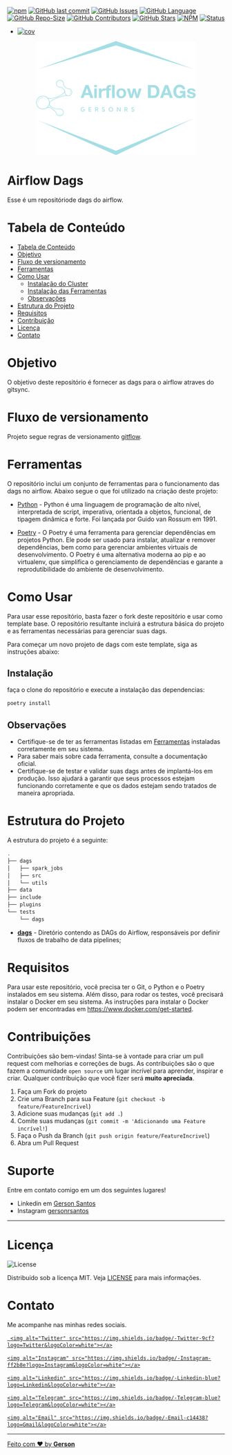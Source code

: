 <!-- README.md -->
<!--
*** Obrigado por estar vendo o nosso README. Se você tiver alguma sugestão
*** que possa melhorá-lo ainda mais dê um fork no repositório e crie uma Pull
*** Request ou abra uma Issue com a tag "sugestão".
*** Obrigado novamente! Agora vamos rodar esse projeto incrível : D
-->

<!-- PROJECT SHIELDS -->

[![npm](https://img.shields.io/badge/type-Open%20Project-green?&style=plastic)](https://img.shields.io/badge/type-Open%20Project-green)
[![GitHub last commit](https://img.shields.io/github/last-commit/GersonRS/airflow-dags?logo=github&style=plastic)](https://github.com/GersonRS/airflow-dags/commits/master)
[![GitHub Issues](https://img.shields.io/github/issues/gersonrs/airflow-dags?logo=github&style=plastic)](https://github.com/GersonRS/airflow-dags/issues)
[![GitHub Language](https://img.shields.io/github/languages/top/gersonrs/airflow-dags?&logo=github&style=plastic)](https://github.com/GersonRS/airflow-dags/search?l=python)
[![GitHub Repo-Size](https://img.shields.io/github/repo-size/GersonRS/airflow-dags?logo=github&style=plastic)](https://img.shields.io/github/repo-size/GersonRS/airflow-dags)
[![GitHub Contributors](https://img.shields.io/github/contributors/GersonRS/airflow-dags?logo=github&style=plastic)](https://img.shields.io/github/contributors/GersonRS/airflow-dags)
[![GitHub Stars](https://img.shields.io/github/stars/GersonRS/airflow-dags?logo=github&style=plastic)](https://img.shields.io/github/stars/GersonRS/airflow-dags)
[![NPM](https://img.shields.io/github/license/GersonRS/airflow-dags?&style=plastic)](LICENSE)
[![Status](https://img.shields.io/badge/status-active-success.svg)](https://img.shields.io/badge/status-active-success.svg)
* [![cov](https://<you>.github.io/<repo>/badges/coverage.svg)](https://github.com/GersonRS/airflow-dags/actions)

<p align="center">
  <img alt="logo" src=".github/assets/images/logo.png"/>
</p>

<!-- PROJECT LOGO -->

# Airflow Dags

Esse é um repositóriode dags do airflow.

<!-- TABLE OF CONTENTS -->

# Tabela de Conteúdo
* [Tabela de Conteúdo](#tabela-de-conteúdo)
* [Objetivo](#objetivo)
* [Fluxo de versionamento](#fluxo-de-versionamento)
* [Ferramentas](#ferramentas)
* [Como Usar](#como-usar)
  + [Instalação do Cluster](#instalação-do-cluster)
  + [Instalação das Ferramentas](#instalação-das-ferramentas)
  + [Observações](#observações)
* [Estrutura do Projeto](#estrutura-do-projeto)
* [Requisitos](#requisitos)
* [Contribuição](#contribuições)
* [Licença](#licença)
* [Contato](#contato)

<!-- ABOUT THE PROJECT -->

# Objetivo

O objetivo deste repositório é fornecer as dags para o airflow atraves do gitsync.

# Fluxo de versionamento

Projeto segue regras de versionamento [gitflow](https://www.atlassian.com/br/git/tutorials/comparing-workflows/gitflow-workflow).

# Ferramentas

O repositório inclui um conjunto de ferramentas para o funcionamento das dags no airflow. Abaixo segue o que foi utilizado na criação deste projeto:

* [Python](https://www.python.org/) - Python é uma linguagem de programação de alto nível, interpretada de script, imperativa, orientada a objetos, funcional, de tipagem dinâmica e forte. Foi lançada por Guido van Rossum em 1991.

* [Poetry](https://python-poetry.org/) - O Poetry é uma ferramenta para gerenciar dependências em projetos Python. Ele pode ser usado para instalar, atualizar e remover dependências, bem como para gerenciar ambientes virtuais de desenvolvimento. O Poetry é uma alternativa moderna ao pip e ao virtualenv, que simplifica o gerenciamento de dependências e garante a reprodutibilidade do ambiente de desenvolvimento.
# Como Usar

Para usar esse repositório, basta fazer o fork deste repositório e usar como template base. O repositório resultante incluirá a estrutura básica do projeto e as ferramentas necessárias para gerenciar suas dags.

Para começar um novo projeto de dags com este template, siga as instruções abaixo:

## Instalação

faça o clone do repositório e execute a instalação das dependencias:

```sh
poetry install
```

## Observações

* Certifique-se de ter as ferramentas listadas em [Ferramentas](#ferramentas) instaladas corretamente em seu sistema.
* Para saber mais sobre cada ferramenta, consulte a documentação oficial.
* Certifique-se de testar e validar suas dags antes de implantá-los em produção. Isso ajudará a garantir que seus processos estejam funcionando corretamente e que os dados estejam sendo tratados de maneira apropriada.
# Estrutura do Projeto

A estrutura do projeto é a seguinte:

```bash
.
├── dags
│   ├── spark_jobs
│   ├── src
│   └── utils
├── data
├── include
├── plugins
└── tests
    └── dags
```

* **[dags](/dags/)** - Diretório contendo as DAGs do Airflow, responsáveis por definir fluxos de trabalho de data pipelines;
# Requisitos

Para usar este repositório, você precisa ter o Git, o Python e o Poetry instalados em seu sistema. Além disso, para rodar os testes, você precisará instalar o Docker em seu sistema. As instruções para instalar o Docker podem ser encontradas em https://www.docker.com/get-started.

# Contribuições

Contribuições são bem-vindas! Sinta-se à vontade para criar um pull request com melhorias e correções de bugs. As contribuições são o que fazem a comunidade `open source` um lugar incrível para aprender, inspirar e criar. Qualquer contribuição que você fizer será **muito apreciada**.

1. Faça um Fork do projeto
2. Crie uma Branch para sua Feature (`git checkout -b feature/FeatureIncrivel`)
3. Adicione suas mudanças (`git add .`)
4. Comite suas mudanças (`git commit -m 'Adicionando uma Feature incrível!`)
5. Faça o Push da Branch (`git push origin feature/FeatureIncrivel`)
6. Abra um Pull Request

<!-- LICENSE -->

# Suporte

Entre em contato comigo em um dos seguintes lugares!

* Linkedin em [Gerson Santos](https://www.linkedin.com/in/gersonrsantos/)
* Instagram [gersonrsantos](https://www.instagram.com/gersonrsantos/)

---

# Licença

<img alt="License" src="https://img.shields.io/badge/license-MIT-%2304D361?color=rgb(89, 101, 224)">

Distribuído sob a licença MIT. Veja [LICENSE](LICENSE) para mais informações.

# Contato

Me acompanhe nas minhas redes sociais.

<p align="center">

 <a href="https://twitter.com/gersonrs3" target="_blank" >

     <img alt="Twitter" src="https://img.shields.io/badge/-Twitter-9cf?logo=Twitter&logoColor=white"></a>

  <a href="https://instagram.com/gersonrsantos" target="_blank" >

    <img alt="Instagram" src="https://img.shields.io/badge/-Instagram-ff2b8e?logo=Instagram&logoColor=white"></a>

  <a href="https://www.linkedin.com/in/gersonrsantos/" target="_blank" >

    <img alt="Linkedin" src="https://img.shields.io/badge/-Linkedin-blue?logo=Linkedin&logoColor=white"></a>

  <a href="https://t.me/gersonrsantos" target="_blank" >

    <img alt="Telegram" src="https://img.shields.io/badge/-Telegram-blue?logo=Telegram&logoColor=white"></a>

  <a href="mailto:gersonrodriguessantos8@gmail.com" target="_blank" >

    <img alt="Email" src="https://img.shields.io/badge/-Email-c14438?logo=Gmail&logoColor=white"></a>

</p>

---

Feito com ❤️ by **Gerson**

